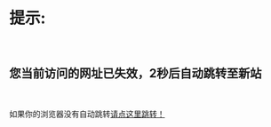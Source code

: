 <h1>提示:</h1><br>

<h2>您当前访问的网址已失效，2秒后自动跳转至新站</h2><br>

<a>如果你的浏览器没有自动跳转</a><a href="GOLD_GAME.html">请点这里跳转！</a>

